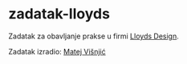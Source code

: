 # zadatak-lloyds

Zadatak za obavljanje prakse u firmi [Lloyds Design](https://lloyds-digital.com/).

Zadatak izradio: [Matej Višnjić](https://mvisnjic.github.io/)
